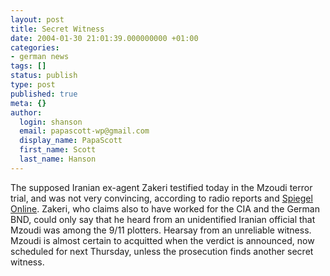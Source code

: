 ```yaml
---
layout: post
title: Secret Witness
date: 2004-01-30 21:01:39.000000000 +01:00
categories:
- german news
tags: []
status: publish
type: post
published: true
meta: {}
author:
  login: shanson
  email: papascott-wp@gmail.com
  display_name: PapaScott
  first_name: Scott
  last_name: Hanson
---
```

<p>The supposed Iranian ex-agent Zakeri testified today in the Mzoudi terror trial, and was not very convincing, according to radio reports and <a title="Mzoudi-Prozess: Der Schuss ist nach hinten losgegangen - Panorama - SPIEGEL ONLINE" href="http://www.spiegel.de/panorama/0,1518,284410,00.html">Spiegel Online</a>. Zakeri, who claims also to have worked for the CIA and the German BND, could only say that he heard from an unidentified Iranian official that Mzoudi was among the 9/11 plotters. Hearsay from an unreliable witness. Mzoudi is almost certain to acquitted when the verdict is announced, now scheduled for next Thursday, unless the prosecution finds another secret witness.</p>
